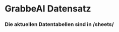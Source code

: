 


























# GrabbeAI Datensatz





### Die aktuellen Datentabellen sind in /sheets/


